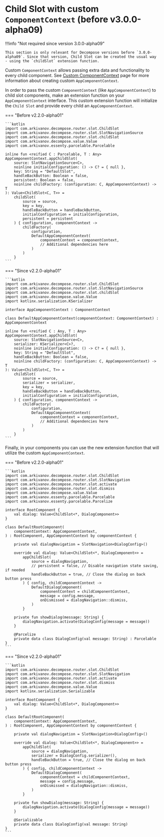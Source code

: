 # Child Slot with custom `ComponentContext` (before v3.0.0-alpha09)

!!!info "Not required since version 3.0.0-alpha09"

    This section is only relevant for Decompose versions before `3.0.0-alpha09`. Since that version, Child Slot can be created the usual way - using the `childSlot` extension function.

Custom `ComponentContext` allows passing extra data and functionality to every child component. See [Custom ComponentContext](../../component/custom-component-context.md) page for more information about creating custom `AppComponentContext`.

In order to pass the custom `ComponentContext` (like `AppComponentContext`) to child slot components, make an extension function on your `AppComponentContext` interface. This custom extension function will initialize the `Child Slot` and provide every child an `AppComponentContext`.

=== "Before v2.2.0-alpha01"

    ```kotlin
    import com.arkivanov.decompose.router.slot.ChildSlot
    import com.arkivanov.decompose.router.slot.SlotNavigationSource
    import com.arkivanov.decompose.router.slot.childSlot
    import com.arkivanov.decompose.value.Value
    import com.arkivanov.essenty.parcelable.Parcelable
    
    inline fun <reified C : Parcelable, T : Any> AppComponentContext.appChildSlot(
        source: SlotNavigationSource<C>,
        noinline initialConfiguration: () -> C? = { null },
        key: String = "DefaultSlot",
        handleBackButton: Boolean = false,
        persistent: Boolean = false,
        noinline childFactory: (configuration: C, AppComponentContext) -> T
    ): Value<ChildSlot<C, T>> =
        childSlot(
            source = source,
            key = key,
            handleBackButton = handleBackButton,
            initialConfiguration = initialConfiguration,
            persistent = persistent
        ) { configuration, componentContext ->
            childFactory(
                configuration,
                DefaultAppComponentContext(
                    componentContext = componentContext,
                    // Additional dependencies here
                )
            )
        }
    ```

=== "Since v2.2.0-alpha01"

    ```kotlin
    import com.arkivanov.decompose.router.slot.ChildSlot
    import com.arkivanov.decompose.router.slot.SlotNavigationSource
    import com.arkivanov.decompose.router.slot.childSlot
    import com.arkivanov.decompose.value.Value
    import kotlinx.serialization.KSerializer
    
    interface AppComponentContext : ComponentContext
    
    class DefaultAppComponentContext(componentContext: ComponentContext) : AppComponentContext
    
    inline fun <reified C : Any, T : Any> AppComponentContext.appChildSlot(
        source: SlotNavigationSource<C>,
        serializer: KSerializer<C>?,
        noinline initialConfiguration: () -> C? = { null },
        key: String = "DefaultSlot",
        handleBackButton: Boolean = false,
        noinline childFactory: (configuration: C, AppComponentContext) -> T
    ): Value<ChildSlot<C, T>> =
        childSlot(
            source = source,
            serializer = serializer,
            key = key,
            handleBackButton = handleBackButton,
            initialConfiguration = initialConfiguration,
        ) { configuration, componentContext ->
            childFactory(
                configuration,
                DefaultAppComponentContext(
                    componentContext = componentContext,
                    // Additional dependencies here
                )
            )
        }
    ```

Finally, in your components you can use the new extension function that will utilize the custom `AppComponentContext`.

=== "Before v2.2.0-alpha01"

    ```kotlin
    import com.arkivanov.decompose.router.slot.ChildSlot
    import com.arkivanov.decompose.router.slot.SlotNavigation
    import com.arkivanov.decompose.router.slot.activate
    import com.arkivanov.decompose.router.slot.dismiss
    import com.arkivanov.decompose.value.Value
    import com.arkivanov.essenty.parcelable.Parcelable
    import com.arkivanov.essenty.parcelable.Parcelize
    
    interface RootComponent {
        val dialog: Value<ChildSlot<*, DialogComponent>>
    }
    
    class DefaultRootComponent(
        componentContext: AppComponentContext,
    ) : RootComponent, AppComponentContext by componentContext {
    
        private val dialogNavigation = SlotNavigation<DialogConfig>()
    
        override val dialog: Value<ChildSlot<*, DialogComponent>> =
            appChildSlot(
                source = dialogNavigation,
                // persistent = false, // Disable navigation state saving, if needed
                handleBackButton = true, // Close the dialog on back button press
            ) { config, childComponentContext ->
                DefaultDialogComponent(
                    componentContext = childComponentContext,
                    message = config.message,
                    onDismissed = dialogNavigation::dismiss,
                )
            }
    
        private fun showDialog(message: String) {
            dialogNavigation.activate(DialogConfig(message = message))
        }
    
        @Parcelize
        private data class DialogConfig(val message: String) : Parcelable
    }
    ```

=== "Since v2.2.0-alpha01"

    ```kotlin
    import com.arkivanov.decompose.router.slot.ChildSlot
    import com.arkivanov.decompose.router.slot.SlotNavigation
    import com.arkivanov.decompose.router.slot.activate
    import com.arkivanov.decompose.router.slot.dismiss
    import com.arkivanov.decompose.value.Value
    import kotlinx.serialization.Serializable
    
    interface RootComponent {
        val dialog: Value<ChildSlot<*, DialogComponent>>
    }
    
    class DefaultRootComponent(
        componentContext: AppComponentContext,
    ) : RootComponent, AppComponentContext by componentContext {
    
        private val dialogNavigation = SlotNavigation<DialogConfig>()
    
        override val dialog: Value<ChildSlot<*, DialogComponent>> =
            appChildSlot(
                source = dialogNavigation,
                serializer = DialogConfig.serializer(),
                handleBackButton = true, // Close the dialog on back button press
            ) { config, childComponentContext ->
                DefaultDialogComponent(
                    componentContext = childComponentContext,
                    message = config.message,
                    onDismissed = dialogNavigation::dismiss,
                )
            }
    
        private fun showDialog(message: String) {
            dialogNavigation.activate(DialogConfig(message = message))
        }
    
        @Serializable
        private data class DialogConfig(val message: String)
    }
    ```
